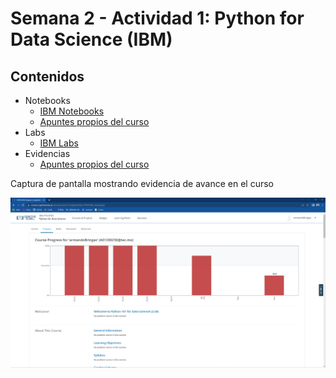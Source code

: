 # Semana 2 - Actividad 1: Python for Data Science (IBM)

## Contenidos

* Notebooks
  * [IBM Notebooks](./1_IBM-Notebooks/)
  * [Apuntes propios del curso](./3_Notebooks_Evidencias_y_Apuntes/)
* Labs
  * [IBM Labs](./2_IBM-Labs/)
* Evidencias
  * [Apuntes propios del curso](./3_Notebooks_Evidencias_y_Apuntes/)

Captura de pantalla mostrando evidencia de avance en el curso

![Course progress 1](../img/course-progress-2.png)
